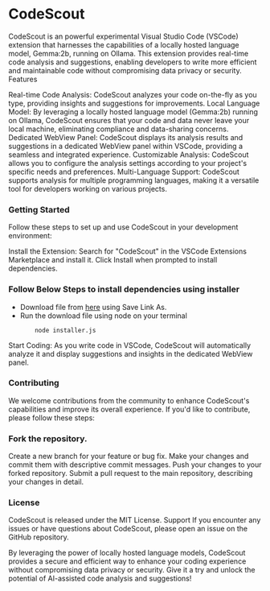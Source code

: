 # CodeScout
CodeScout is an powerful experimental Visual Studio Code (VSCode) extension that harnesses the capabilities of a locally hosted language model, Gemma:2b, running on Ollama. This extension provides real-time code analysis and suggestions, enabling developers to write more efficient and maintainable code without compromising data privacy or security.
Features

Real-time Code Analysis: CodeScout analyzes your code on-the-fly as you type, providing insights and suggestions for improvements.
Local Language Model: By leveraging a locally hosted language model (Gemma:2b) running on Ollama, CodeScout ensures that your code and data never leave your local machine, eliminating compliance and data-sharing concerns.
Dedicated WebView Panel: CodeScout displays its analysis results and suggestions in a dedicated WebView panel within VSCode, providing a seamless and integrated experience.
Customizable Analysis: CodeScout allows you to configure the analysis settings according to your project's specific needs and preferences.
Multi-Language Support: CodeScout supports analysis for multiple programming languages, making it a versatile tool for developers working on various projects.

### Getting Started
Follow these steps to set up and use CodeScout in your development environment:

Install the Extension: Search for "CodeScout" in the VSCode Extensions Marketplace and install it.
Click Install when prompted to install dependencies.

### Follow Below Steps to install dependencies using installer
- Download file from [here](https://raw.githubusercontent.com/kaustubh03/code-scout/main/installer.js) using Save Link As.
- Run the download file using node on your terminal
    ```
        node installer.js
    ```

Start Coding: As you write code in VSCode, CodeScout will automatically analyze it and display suggestions and insights in the dedicated WebView panel.

### Contributing
We welcome contributions from the community to enhance CodeScout's capabilities and improve its overall experience. If you'd like to contribute, please follow these steps:

### Fork the repository.
Create a new branch for your feature or bug fix.
Make your changes and commit them with descriptive commit messages.
Push your changes to your forked repository.
Submit a pull request to the main repository, describing your changes in detail.

### License
CodeScout is released under the MIT License.
Support
If you encounter any issues or have questions about CodeScout, please open an issue on the GitHub repository.

By leveraging the power of locally hosted language models, CodeScout provides a secure and efficient way to enhance your coding experience without compromising data privacy or security. Give it a try and unlock the potential of AI-assisted code analysis and suggestions!